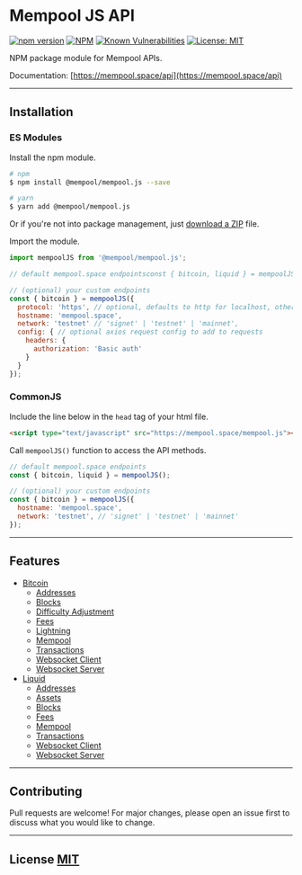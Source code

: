 # Mempool JS API

[![npm version](https://img.shields.io/npm/v/@mempool/mempool.js.svg?style=flat-square)](https://www.npmjs.org/package/@mempool/mempool.js)
[![NPM](https://img.shields.io/david/mempool/mempool.js.svg?style=flat-square)](https://david-dm.org/mempool/mempool.js#info=dependencies)
[![Known Vulnerabilities](https://snyk.io/test/github/mempool/mempool.js/badge.svg?style=flat-square)](https://snyk.io/test/github/mempool/mempool.js)
[![License: MIT](https://img.shields.io/badge/License-MIT-yellow.svg?style=flat-square)](https://opensource.org/licenses/MIT)

NPM package module for Mempool APIs.

Documentation: [https://mempool.space/api](https://mempool.space/api)

---

## **Installation**

### **ES Modules**

Install the npm module.

```bash
# npm
$ npm install @mempool/mempool.js --save

# yarn
$ yarn add @mempool/mempool.js
```

Or if you're not into package management, just [download a ZIP](https://github.com/mempool/mempool.js/archive/refs/heads/main.zip) file.

Import the module.

```js
import mempoolJS from '@mempool/mempool.js';

// default mempool.space endpointsconst { bitcoin, liquid } = mempoolJS();

// (optional) your custom endpoints
const { bitcoin } = mempoolJS({
  protocol: 'https', // optional, defaults to http for localhost, otherwise https
  hostname: 'mempool.space',
  network: 'testnet' // 'signet' | 'testnet' | 'mainnet',
  config: { // optional axios request config to add to requests
    headers: {
      authorization: 'Basic auth'
    }
  }
});
```

### **CommonJS**

Include the line below in the `head` tag of your html file.

```html
<script type="text/javascript" src="https://mempool.space/mempool.js"></script>
```

Call `mempoolJS()` function to access the API methods.

```js
// default mempool.space endpoints
const { bitcoin, liquid } = mempoolJS();

// (optional) your custom endpoints
const { bitcoin } = mempoolJS({
  hostname: 'mempool.space',
  network: 'testnet', // 'signet' | 'testnet' | 'mainnet'
});
```

---

## **Features**

- [Bitcoin](./README-bitcoin.md)
  - [Addresses](./README-bitcoin.md#get-address)
  - [Blocks](./README-bitcoin.md#get-blocks)
  - [Difficulty Adjustment](./README-bitcoin.md#get-difficulty-adjustment)
  - [Fees](./README-bitcoin.md#get-fees)
  - [Lightning](./README-bitcoin.md#get-network-stats)
  - [Mempool](./README-bitcoin.md#get-mempool)
  - [Transactions](./README-bitcoin.md#get-transactions)
  - [Websocket Client](./README-bitcoin.md#Websocket-Client)
  - [Websocket Server](./README-bitcoin.md#Websocket-Server)
- [Liquid](./README-liquid.md#get-address)
  - [Addresses](./README-liquid.md#get-address)
  - [Assets](./README-liquid.md#get-address)
  - [Blocks](./README-liquid.md#get-address)
  - [Fees](./README-liquid.md#get-address)
  - [Mempool](./README-liquid.md#get-address)
  - [Transactions](./README-liquid.md#get-address)
  - [Websocket Client](./README-liquid.md#Websocket-Client)
  - [Websocket Server](./README-liquid.md#Websocket-Server)

---

## **Contributing**

Pull requests are welcome! For major changes, please open an issue first to discuss what you would like to change.

---

## **License** [MIT](https://choosealicense.com/licenses/mit/)
